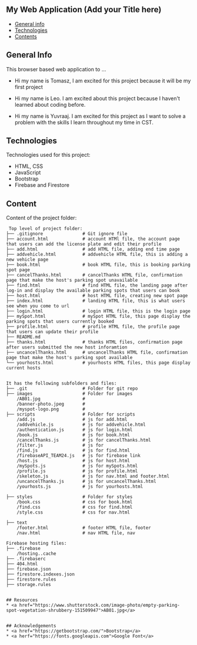## My Web Application (Add your Title here)

* [General info](#general-info)
* [Technologies](#technologies)
* [Contents](#content)

## General Info
This browser based web application to ...
* Hi my name is Tomasz, I am excited for this project because it will be my first project	
* Hi my name is Leo. I am excited about this project because I haven't learned about coding before.
	
* Hi my name is Yuvraaj. I am excited for this project as I want to solve a problem with the skills I learn throughout my time in CST.

## Technologies
Technologies used for this project:
* HTML, CSS
* JavaScript
* Bootstrap 
* Firebase and Firestore
	
## Content
Content of the project folder:

```
 Top level of project folder:
├── .gitignore               # Git ignore file
├── account.html             # account HTMl file, the account page that users can add the license plate and edit their profile 
├── add.html                 # add HTML file, adding end time page
├── addvehicle.html          # addvehicle HTML file, this is adding a new vehicle page
├── book.html                # book HTML file, this is booking parking spot page
├── cancelThanks.html        # cancelThanks HTML file, confirmation page that make the host's parking spot unavailable
├── find.html                # find HTML file, the landing page after log-in and display the available parking spots that users can book
├── host.html                # host HTML file, creating new spot page
├── index.html               # landing HTML file, this is what users see when you come to url
├── login.html               # login HTML file, this is the login page
├── mySpot.html              # mySpot HTML file, this page display the parking spots that users currently booked
├── profile.html             # profile HTML file, the profile page that users can update their profile
├── README.md
├── thanks.html              # thanks HTML files, confirmation page after users submitted the new host inforamtion
├── uncancelThanks.html      # uncancelThanks HTML file, confirmation page that make the host's parking spot available
└── yourhosts.html           # yourhosts HTML files, this page display current hosts


It has the following subfolders and files:
├── .git                     # Folder for git repo
├── images                   # Folder for images
    /AB01.jpg                # 
    /banner-photo.jpeg       #
    /myspot-logo.png         #
├── scripts                  # Folder for scripts
    /add.js                  # js for add.html
    /addvehicle.js           # js for addvehicle.html
    /authentication.js       # js for login.html
    /book.js                 # js for book.html
    /cancelThanks.js         # js for cancelThanks.html
    /filter.js               # js for
    /find.js                 # js for find.html
    /firebaseAPI_TEAM24.js   # js for firebase link
    /host.js                 # js for host.html
    /mySpots.js              # js for mySpots.html
    /profile.js              # js for profile.html
    /skeleton.js             # js for nav.html and footer.html
    /uncancelThanks.js       # js for uncancelThanks.html
    /yourhosts.js            # js for yourhosts.html

├── styles                   # Folder for styles
    /book.css                # css for book.html
    /find.css                # css for find.html
    /style.css               # css for nav.html

├── text
    /footer.html             # footer HTML file, footer
    /nav.html                # nav HTML file, nav
 
Firebase hosting files: 
├── .firebase
	/hosting..cache
├── .firebaserc
├── 404.html
├── firebase.json
├── firestore.indexes.json
├── firestore.rules
├── storage.rules


## Resources
* <a href="https://www.shutterstock.com/image-photo/empty-parking-spot-vegetation-shrubbery-151509947">AB01.jpg</a>


## Acknowledgements
* <a href="https://getbootstrap.com/">Bootstrap</a>
* <a herf="https://fonts.googleapis.com">Google Font</a>




